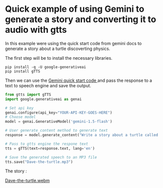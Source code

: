 # Quick example of using Gemini to generate a story and converting it to audio with gtts
In this example were using the quick start code from gemini docs to generate a story about a turtle discoverting physics.

The first step will be to install the necessary libraries.
```console
pip install -q -U google-generativeai
pip install gTTS
````
Then we can use the  <a href= "https://ai.google.dev/gemini-api/docs/quickstart?lang=python"> Gemini quick start code </a> and pass the response to a text to speech engine and save the output.

```python
from gtts import gTTS
import google.generativeai as genai

# Set api key
genai.configure(api_key="YOUR-API-KEY-GOES-HERE")
# Choose model
model = genai.GenerativeModel('gemini-1.5-flash')

# User generate_content method to generate text
response = model.generate_content("Write a story about a turtle called Dave discovering physics laws.")

# Pass to gtts engine the respone text
tts = gTTS(text=response.text, lang='en')

# Save the generated speech to an MP3 file
tts.save("Dave-the-turtle.mp3")
````
The story : 

[Dave-the-turtle.webm](https://github.com/ip-repo/guides/assets/123945379/7efe9913-c09e-49c8-98b4-029d3339b1bc)

